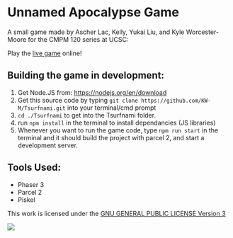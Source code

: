 # Unnamed Apocalypse Game

A small game made by Ascher Lac, Kelly, Yukai Liu, and Kyle Worcester-Moore for the CMPM 120 series at UCSC:

Play the [live game](https://kw-m.github.io/Tsurfnami) online!

## Building the game in development:
1. Get Node.JS from: https://nodejs.org/en/download
2. Get this source code by typing `git clone https://github.com/KW-M/Tsurfnami.git` into your terminal/cmd prompt
3. `cd ./Tsurfnami` to get into the Tsurfnami folder.
4. run `npm install` in the terminal to install dependancies (JS libraries)
5. Whenever you want to run the game code, type `npm run start` in the terminal and it should build the project with parcel 2, and start a development server.

## Tools Used:
- Phaser 3
- Parcel 2
- Piskel

This work is licensed under the [GNU GENERAL PUBLIC LICENSE Version 3](https://www.gnu.org/licenses/gpl-3.0.en.html)

![](https://www.gnu.org/graphics/gplv3-or-later.png)

